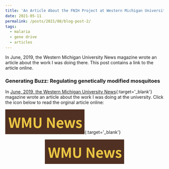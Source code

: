 ```yaml
---
title: 'An Article About the FNIH Project at Western Michigan University'
date: 2021-05-11
permalink: /posts/2021/08/blog-post-2/
tags:
  - malaria
  - gene drive
  - articles
---
```

In June, 2019, the Western Michigan University News magazine wrote an article about the work I was doing there. This post contains a link to the article online.

### Generating Buzz: Regulating genetically modified mosquitoes

In [June, 2019, the Western Michigan University News](https://wmich.edu/news/2019/06){:target='_blank'} magazine wrote an article about the work I was doing at the university. Click the icon below to read the orginal article online: 

[<img src="/images/WMUNews.png" alt="Link to article" width="50%"/>](https://wmich.edu/news/2019/06/57059){:target='_blank'}

<center>
<a href="https://wmich.edu/news/2019/06/57059">
  <img src="/images/WMUNews.png" alt="Link to article" width="50%">
</a>
</center>